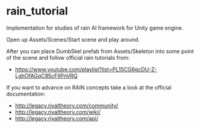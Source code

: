 # rain_tutorial
Implementation for studies of rain AI framework for Unity game engine.

Open up Assets/Scenes/Start scene and play around.

After you can place DumbSkel prefab from Assets/Skeleton into some point of the scene and follow official rain tutorials from:

* https://www.youtube.com/playlist?list=PL15CG6gcDU-Z-LghOfAGqC95cFIIPnVRQ

If you want to advance on RAIN concepts take a look at the official documentation:

* http://legacy.rivaltheory.com/community/
* http://legacy.rivaltheory.com/wiki/
* http://legacy.rivaltheory.com/api/
